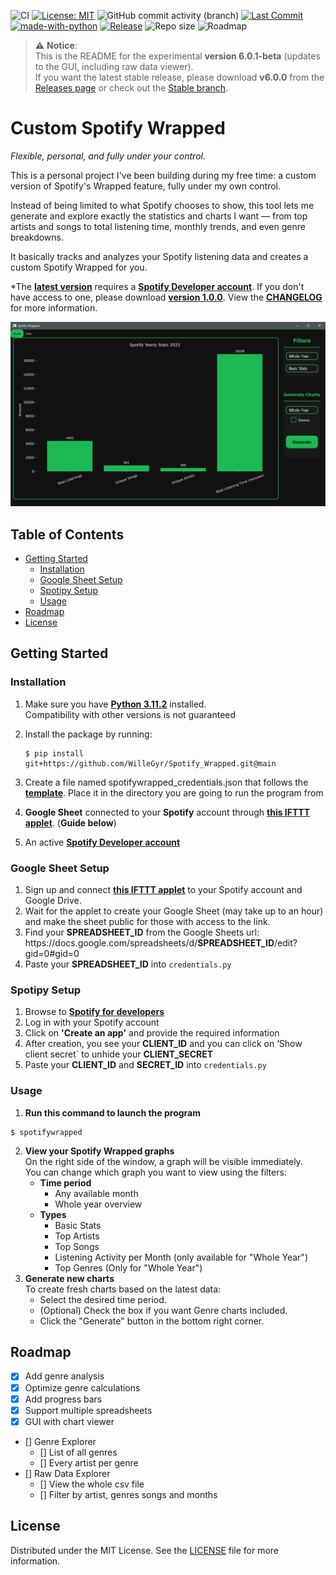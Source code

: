 ![CI](https://github.com/WilleGyr/Spotify_Wrapped/actions/workflows/main.yml/badge.svg) [![License: MIT](https://img.shields.io/badge/License-MIT-maroon.svg)](LICENSE) ![GitHub commit activity (branch)](https://img.shields.io/github/commit-activity/t/WilleGyr/Spotify_Wrapped?label=Total%20commits&color=%2313A15C) [![Last Commit](https://img.shields.io/github/last-commit/WilleGyr/Spotify_Wrapped?color=orange&label=Last%20Commit)](https://github.com/WilleGyr/Spotify_Wrapped/commits/main) [![made-with-python](https://img.shields.io/badge/Language-Python%203.11.2-1f425f.svg?logo=python)](https://www.python.org/) [![Release](https://img.shields.io/badge/Release-v6.0.0-blue)](https://github.com/WilleGyr/Spotify_Wrapped/releases/tag/v6.0.0) ![Repo size](https://img.shields.io/github/repo-size/WilleGyr/Spotify_Wrapped) ![Roadmap](https://img.shields.io/badge/Roadmap-In%20Progress-brightgreen)



> ⚠️ **Notice**:  
> This is the README for the experimental **version 6.0.1-beta** (updates to the GUI, including raw data viewer).  
> If you want the latest stable release, please download **v6.0.0** from the [Releases page](https://github.com/WilleGyr/Spotify_Wrapped/releases) or check out the [Stable branch](https://github.com/WilleGyr/Spotify_Wrapped/tree/stable).

# Custom Spotify Wrapped
*Flexible, personal, and fully under your control.*

This is a personal project I've been building during my free time:
a custom version of Spotify's Wrapped feature, fully under my own control.

Instead of being limited to what Spotify chooses to show,
this tool lets me generate and explore exactly the statistics and charts I want —
from top artists and songs to total listening time, monthly trends, and even genre breakdowns.

It basically tracks and analyzes your Spotify listening data and creates a custom Spotify Wrapped for you.

*The **[latest version](https://github.com/WilleGyr/Spotify_Wrapped/releases/latest)** requires a **[Spotify Developer account](https://developer.spotify.com/)**. If you don't have access to one, please download **[version 1.0.0](https://github.com/WilleGyr/Spotify_Wrapped/releases/tag/v1.0.0)**. View the **[CHANGELOG](CHANGELOG)** for more information.

![Alt text](Images/Interface_Showcase.gif)

## Table of Contents
- [Getting Started](#getting-started)
    - [Installation](#installation)
    - [Google Sheet Setup](#google-sheet-setup)
    - [Spotipy Setup](#spotipy-setup)
    - [Usage](#usage)
- [Roadmap](#roadmap)
- [License](#license)

## Getting Started
### Installation
1. Make sure you have **[Python 3.11.2](https://www.python.org/downloads/)** installed.<br>
Compatibility with other versions is not guaranteed

2. Install the package by running:
    ```
    $ pip install git+https://github.com/WilleGyr/Spotify_Wrapped.git@main
    ```
3. Create a file named spotifywrapped_credentials.json that follows the **[template](spotifywrapped_credentials_template.json)**. Place it in the directory you are going to run the program from
4. **Google Sheet** connected to your **Spotify** account through **[this IFTTT applet](https://ifttt.com/applets/nin7BxVm-keep-a-log-of-your-recently-played-tracks)**. (**Guide below**)
5. An active **[Spotify Developer account](https://developer.spotify.com/)**
 
### Google Sheet Setup
1. Sign up and connect **[this IFTTT applet](https://ifttt.com/applets/nin7BxVm-keep-a-log-of-your-recently-played-tracks)** to your Spotify account and Google Drive.
2. Wait for the applet to create your Google Sheet (may take up to an hour) and make the sheet public for those with access to the link.
3. Find your **SPREADSHEET_ID** from the Google Sheets url:<br>
h<span>ttps://docs.goo</span>gle.com/spreadsheets/d/**SPREADSHEET_ID**/edit?gid=0#gid=0
4. Paste your **SPREADSHEET_ID** into `credentials.py`

### Spotipy Setup
1. Browse to **[Spotify for developers](https://developer.spotify.com/dashboard/applications)**
2. Log in with your Spotify account
3. Click on **'Create an app'** and provide the required information
4. After creation, you see your **CLIENT_ID** and you can click on ‘Show client secret` to unhide your **CLIENT_SECRET**
5. Paste your **CLIENT_ID** and **SECRET_ID** into `credentials.py`

### Usage
1. <b> Run this command to launch the program </b>
```
$ spotifywrapped
```
2. <b>View your Spotify Wrapped graphs</b><br>
On the right side of the window, a graph will be visible immediately.<br>
You can change which graph you want to view using the filters:
    - <b>Time period</b>
        - Any available month
        - Whole year overview
    - <b>Types</b>
        - Basic Stats
        - Top Artists
        - Top Songs
        - Listening Activity per Month (only available for "Whole Year")
        - Top Genres (Only for "Whole Year")
3. <b>Generate new charts</b><br>
To create fresh charts based on the latest data:
    - Select the desired time period.
    - (Optional) Check the box if you want Genre charts included.
    - Click the "Generate" button in the bottom right corner.

## Roadmap
- [x] Add genre analysis
- [x] Optimize genre calculations
- [x] Add progress bars
- [x] Support multiple spreadsheets
- [x] GUI with chart viewer
- [] Genre Explorer
    - [] List of all genres
    - [] Every artist per genre
- [] Raw Data Explorer
    - [] View the whole csv file
    - [] Filter by artist, genres songs and months

## License
Distributed under the MIT License. See the [LICENSE](LICENSE) file for more information.